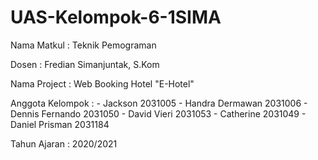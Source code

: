 # UAS-Kelompok-6-1SIMA
Nama Matkul : Teknik Pemograman

Dosen : Fredian Simanjuntak, S.Kom

Nama Project : Web Booking Hotel "E-Hotel"

Anggota Kelompok : - Jackson 2031005
                   - Handra Dermawan 2031006
                   - Dennis Fernando 2031050
                   - David Vieri 2031053
                   - Catherine 2031049
                   - Daniel Prisman 2031184
                   
Tahun Ajaran  : 2020/2021
